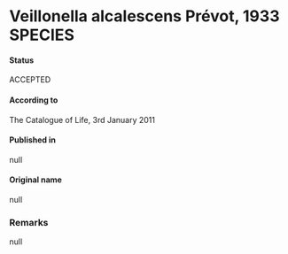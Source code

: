 # Veillonella alcalescens Prévot, 1933 SPECIES

#### Status
ACCEPTED

#### According to
The Catalogue of Life, 3rd January 2011

#### Published in
null

#### Original name
null

### Remarks
null